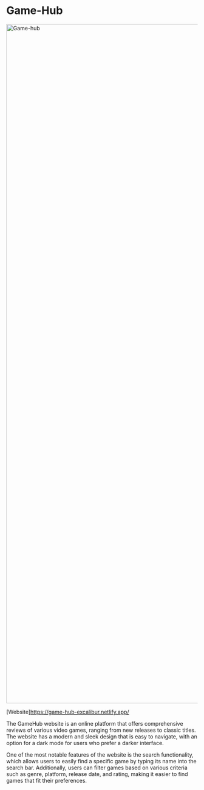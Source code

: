 # Game-Hub

<img width="1791" alt="Game-hub" src="https://user-images.githubusercontent.com/48850851/234100981-25ce9acd-918c-4266-b849-125510b9c76c.png">

[Website]https://game-hub-excalibur.netlify.app/

The GameHub website is an online platform that offers comprehensive reviews of various video games, ranging from new releases to classic titles. The website has a modern and sleek design that is easy to navigate, with an option for a dark mode for users who prefer a darker interface.

One of the most notable features of the website is the search functionality, which allows users to easily find a specific game by typing its name into the search bar. Additionally, users can filter games based on various criteria such as genre, platform, release date, and rating, making it easier to find games that fit their preferences.
